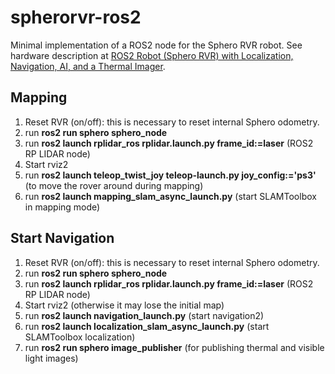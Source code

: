 # spherorvr-ros2
Minimal implementation of a ROS2 node for the Sphero RVR robot. See hardware description at [ROS2 Robot (Sphero RVR) with Localization, Navigation, AI, and a Thermal Imager](https://youtu.be/RVCkEL206kc).

## Mapping
1. Reset RVR (on/off): this is necessary to reset internal Sphero odometry.
1. run **ros2 run sphero sphero_node**
1. run **ros2 launch rplidar_ros rplidar.launch.py frame_id:=laser** (ROS2 RP LIDAR node)
1. Start rviz2
1. run **ros2 launch teleop_twist_joy teleop-launch.py joy_config:='ps3'** (to move the rover around during mapping)
1. run **ros2 launch mapping_slam_async_launch.py** (start SLAMToolbox in mapping mode)

## Start Navigation
1. Reset RVR (on/off): this is necessary to reset internal Sphero odometry.
1. run **ros2 run sphero sphero_node**
1. run **ros2 launch rplidar_ros rplidar.launch.py frame_id:=laser** (ROS2 RP LIDAR node)
1. Start rviz2 (otherwise it may lose the initial map)
1. run **ros2 launch navigation_launch.py** (start navigation2)
1. run **ros2 launch localization_slam_async_launch.py** (start SLAMToolbox localization)
1. run **ros2 run sphero image_publisher** (for publishing thermal and visible light images)
